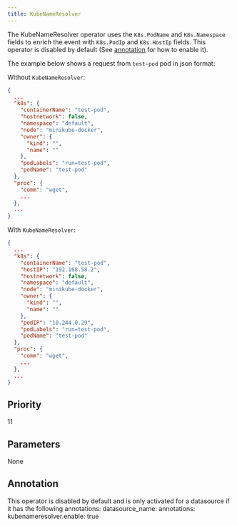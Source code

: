 ```yaml
---
title: KubeNameResolver
---
```


The KubeNameResolver operator uses the `K8s.PodName` and `K8s.Namespace` fields to enrich the event with `K8s.PodIp` and `K8s.HostIp` fields. 
This operator is disabled by default (See [annotation](#annotation) for how to enable it).

The example below shows a request from `test-pod` pod in json format:

Without `KubeNameResolver`:
```json
{
  ...
  "k8s": {
    "containerName": "test-pod",
    "hostnetwork": false,
    "namespace": "default",
    "node": "minikube-docker",
    "owner": {
      "kind": "",
      "name": ""
    },
    "podLabels": "run=test-pod",
    "podName": "test-pod"
  },
  "proc": {
    "comm": "wget",
    ...
  },
  ...
}
```

With `KubeNameResolver`:
```json
{
  ...
  "k8s": {
    "containerName": "test-pod",
    "hostIP": "192.168.58.2",
    "hostnetwork": false,
    "namespace": "default",
    "node": "minikube-docker",
    "owner": {
      "kind": "",
      "name": ""
    },
    "podIP": "10.244.0.29",
    "podLabels": "run=test-pod",
    "podName": "test-pod"
  },
  "proc": {
    "comm": "wget",
    ...
  },
  ...
}
```

## Priority

11

## Parameters

None

## Annotation

This operator is disabled by default and is only activated for a datasource if it has the following annotations:
datasource_name:
  annotations:
    kubenameresolver.enable: true    
```
